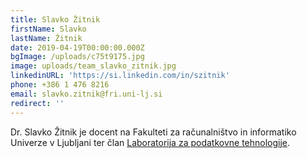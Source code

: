 ```yaml
---
title: Slavko Žitnik
firstName: Slavko
lastName: Žitnik
date: 2019-04-19T00:00:00.000Z
bgImage: /uploads/c75t9175.jpg
image: uploads/team_slavko_zitnik.jpg
linkedinURL: 'https://si.linkedin.com/in/szitnik'
phone: +386 1 476 8216
email: slavko.zitnik@fri.uni-lj.si
redirect: ''
---
```

Dr. Slavko Žitnik je docent na Fakulteti za računalništvo in informatiko Univerze v Ljubljani ter član [Laboratorija za podatkovne tehnologije](https://www.fri.uni-lj.si/sl/laboratorij/lpt).
